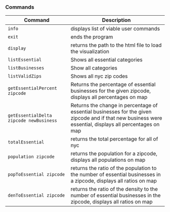 ### Commands

Command | Description
--- | ---
`info` | displays list of viable user commands
`exit` | ends the program
`display` | returns the path to the html file to load the visualization
`listEssential` | Shows all essential categories 
`listBusinesses` | Show all categories
`listValidZips` | Shows all nyc zip codes
`getEssentialPercent zipcode` | Returns the percentage of essential businesses for the given zipcode, displays all percentages on map
`getEssentialDelta zipcode newBusiness` | Returns the change in percentage of essential businesses for the given zipcode and if that new business were essential, displays all percentages on map
`totalEssential` | returns the total percentage for all of nyc
`population zipcode` | returns the population for a zipcode, displays all populations on map
`popToEssential zipcode` | returns the ratio of the population to the number of essential businesses in a zipcode, displays all ratios on map
`denToEssential zipcode` | returns the ratio of the density to the number of essential businesses in the zipcode, displays all ratios on map